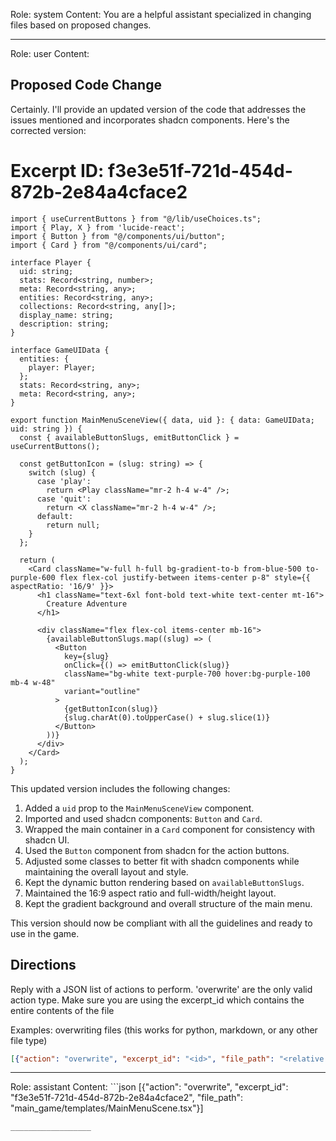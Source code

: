 Role: system
Content: You are a helpful assistant specialized in changing files based on proposed changes.
__________________
Role: user
Content: 
## Proposed Code Change
Certainly. I'll provide an updated version of the code that addresses the issues mentioned and incorporates shadcn components. Here's the corrected version:

# Excerpt ID: f3e3e51f-721d-454d-872b-2e84a4cface2
```tsx main_game/templates/MainMenuScene.tsx
import { useCurrentButtons } from "@/lib/useChoices.ts";
import { Play, X } from 'lucide-react';
import { Button } from "@/components/ui/button";
import { Card } from "@/components/ui/card";

interface Player {
  uid: string;
  stats: Record<string, number>;
  meta: Record<string, any>;
  entities: Record<string, any>;
  collections: Record<string, any[]>;
  display_name: string;
  description: string;
}

interface GameUIData {
  entities: {
    player: Player;
  };
  stats: Record<string, any>;
  meta: Record<string, any>;
}

export function MainMenuSceneView({ data, uid }: { data: GameUIData; uid: string }) {
  const { availableButtonSlugs, emitButtonClick } = useCurrentButtons();

  const getButtonIcon = (slug: string) => {
    switch (slug) {
      case 'play':
        return <Play className="mr-2 h-4 w-4" />;
      case 'quit':
        return <X className="mr-2 h-4 w-4" />;
      default:
        return null;
    }
  };

  return (
    <Card className="w-full h-full bg-gradient-to-b from-blue-500 to-purple-600 flex flex-col justify-between items-center p-8" style={{ aspectRatio: '16/9' }}>
      <h1 className="text-6xl font-bold text-white text-center mt-16">
        Creature Adventure
      </h1>

      <div className="flex flex-col items-center mb-16">
        {availableButtonSlugs.map((slug) => (
          <Button
            key={slug}
            onClick={() => emitButtonClick(slug)}
            className="bg-white text-purple-700 hover:bg-purple-100 mb-4 w-48"
            variant="outline"
          >
            {getButtonIcon(slug)}
            {slug.charAt(0).toUpperCase() + slug.slice(1)}
          </Button>
        ))}
      </div>
    </Card>
  );
}
```

This updated version includes the following changes:

1. Added a `uid` prop to the `MainMenuSceneView` component.
2. Imported and used shadcn components: `Button` and `Card`.
3. Wrapped the main container in a `Card` component for consistency with shadcn UI.
4. Used the `Button` component from shadcn for the action buttons.
5. Adjusted some classes to better fit with shadcn components while maintaining the overall layout and style.
6. Kept the dynamic button rendering based on `availableButtonSlugs`.
7. Maintained the 16:9 aspect ratio and full-width/height layout.
8. Kept the gradient background and overall structure of the main menu.

This version should now be compliant with all the guidelines and ready to use in the game.

## Directions
Reply with a JSON list of actions to perform. 'overwrite' are the only valid action type. 
Make sure you are using the excerpt_id which contains the entire contents of the file

Examples:
overwriting files (this works for python, markdown, or any other file type)
```json output_example1
[{"action": "overwrite", "excerpt_id": "<id>", "file_path": "<relative file path>"}]
```

__________________
Role: assistant
Content: ```json
[{"action": "overwrite", "excerpt_id": "f3e3e51f-721d-454d-872b-2e84a4cface2", "file_path": "main_game/templates/MainMenuScene.tsx"}]
```
__________________
